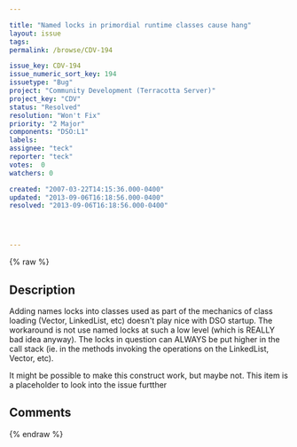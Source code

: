 ```yaml
---

title: "Named locks in primordial runtime classes cause hang"
layout: issue
tags: 
permalink: /browse/CDV-194

issue_key: CDV-194
issue_numeric_sort_key: 194
issuetype: "Bug"
project: "Community Development (Terracotta Server)"
project_key: "CDV"
status: "Resolved"
resolution: "Won't Fix"
priority: "2 Major"
components: "DSO:L1"
labels: 
assignee: "teck"
reporter: "teck"
votes:  0
watchers: 0

created: "2007-03-22T14:15:36.000-0400"
updated: "2013-09-06T16:18:56.000-0400"
resolved: "2013-09-06T16:18:56.000-0400"




---
```


{% raw %}

## Description

<div markdown="1" class="description">

Adding names locks into classes used as part of the mechanics of class loading (Vector, LinkedList, etc) doesn't play nice with DSO startup. The workaround is not use named locks at such a low level (which is REALLY bad idea anyway). The locks in question can ALWAYS be put higher in the call stack (ie. in the methods invoking the operations on the LinkedList, Vector, etc). 

It might be possible to make this construct work, but maybe not. This item is a placeholder to look into the issue furtther


</div>

## Comments



{% endraw %}
